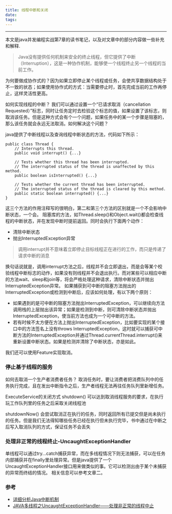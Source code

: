 ```yaml
---
title: 线程中断和关闭
date: 
tags:
---
```


------
本文是java并发编程实战第7章的读书笔记，以及对文章中的部分内容做一些补充和解释.
> Java没有提供任何机制来安全的终止线程，但它提供了中断（Interruption），这是一种协作机制，能够使一个线程终止另一个线程的当前工作。

为何要做成协作式的？因为如果立即停止某个线程或任务，会使共享数据结构处于不一致的状态；如果使用协作式的方式：当需要停止时，首先完成当前的工作再停止，这样灵活性更高。

如何实现线程的中断？
我们可以通过设置一个“已请求取消（cancellation Requested）”标志，同时让任务定时去检验这个标志的值，如果设置了该标志，则取消该任务。但是这种方式会有个一个问题，如果任务中的某一个步骤是阻塞的，那么该任务就会永远无法取消。如何解决这个问题？

java提供了中断线程以及查询线程中断状态的方法，代码如下所示：
```
public class Thread {
    // Interrupts this thread.
    public void interrupt() {...}

    // Tests whether this thread has been interrupted. 
    // The interrupted status of the thread is unaffected by this method.
    public boolean isInterrupted() {...}

    // Tests whether the current thread has been interrupted.
    // The interrupted status of the thread is cleared by this method.
    public static boolean interrupted() {...}
}
```
这三个方法的作用注释写的很明白，第二和第三个方法的区别就是一个不会影响中断状态，一个会。
阻塞库的方法，如Thread.sleep()和Object.wait()都会检查线程的中断状态，并在发现中断时提前返回。同时会执行下面两个动作：

* 清除中断状态
* 抛出InterruptedException异常

> 调用interrupt并不意味着立即停止目标线程正在进行的工作，而只是传递了请求中断的消息

换句话说就是，调用interrupt方法之后，线程并不会立即退出，而是会等某个校验线程中断标志的动作，如果没有则线程并不会退出执行。而对某些可以相应中断的方法wait、sleep和join等，将会严格处理这种请求，清除中断状态并抛出InterruptedException异常。
如果捕获到可中断的阻塞方法抛出的InterruptedException或检测到中断后，应该如何处理，有以下两个原则：

* 如果遇到的是可中断的阻塞方法抛出InterruptedException，可以继续向方法调用栈的上层抛出该异常；如果是检测到中断，则可清除中断状态并抛出InterruptedException，使当前方法也成为一个可中断的方法。
* 若有时候不太方便在方法上抛出InterruptedException，比如要实现的某个接口中的方法签名上没有throws InterruptedException，这时就可以捕获可中断方法的InterruptedException并通过Thread.currentThread.interrupt()来重新设置中断状态。如果是检测并清除了中断状态，亦是如此。

我们还可以使用Feature实现取消。

### 停止基于线程的服务
如何去取消一个生产者消费者任务？
取消任务时，要让消费者把消费队列中的任务执行完成，且在发出中断指令之后，生产者线程无法再往任务队列里新增任务。

ExecuteService的关闭方式
shutdown()
可以达到取消线程服务的要求，在执行玩工作队列里的任务之后采取关闭线程池

shutdownNow()
会尝试取消正在执行的任务，同时返回所有已提交但是尚未执行的任务。但是我们无法得知哪些任务已经在执行但未执行完毕，书中通过在中断之后写入取消队列的方式，保证任务不会丢失

### 处理非正常的线程终止-UncaughtExceptionHandler
单线程可以通过try...catch捕获异常，而在多线程情况下则无法捕获，可以在任务内部捕获并在finally里处理异常。但是java提供了一个UncaughtExceptionHandler接口用来做类似的事。它可以检测出由于某个未捕获的异常而终结的情况。
相关信息可以参考文章二。

### 参考
* [详细分析Java中断机制](http://www.infoq.com/cn/articles/java-interrupt-mechanism)
* [JAVA多线程之UncaughtExceptionHandler——处理非正常的线程中止](http://www.importnew.com/18619.html)
